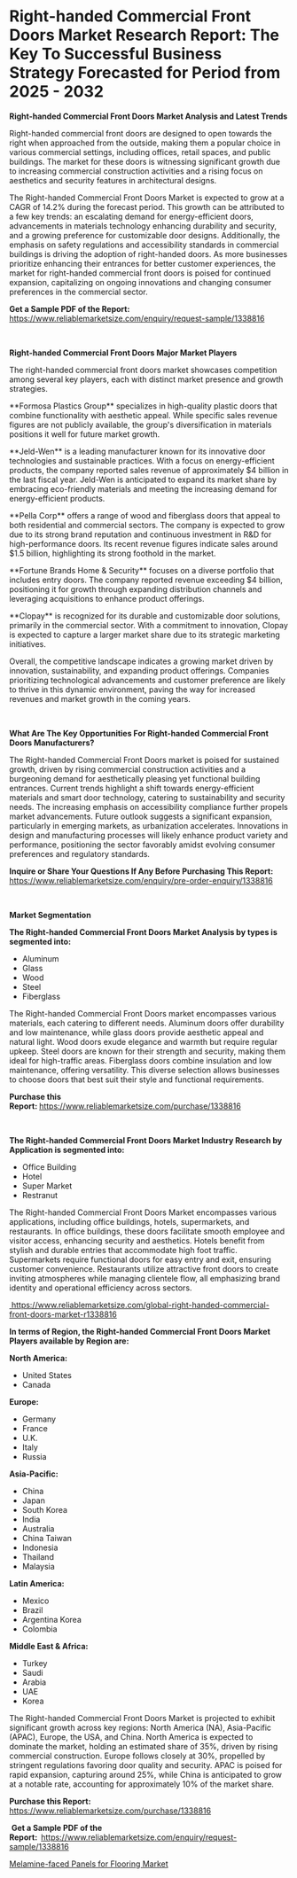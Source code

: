 <p><h1>Right-handed Commercial Front Doors Market Research Report: The Key To Successful Business Strategy Forecasted for Period from 2025 - 2032</h1></p><p><strong>Right-handed Commercial Front Doors Market Analysis and Latest Trends</strong></p>
<p><p>Right-handed commercial front doors are designed to open towards the right when approached from the outside, making them a popular choice in various commercial settings, including offices, retail spaces, and public buildings. The market for these doors is witnessing significant growth due to increasing commercial construction activities and a rising focus on aesthetics and security features in architectural designs. </p><p>The Right-handed Commercial Front Doors Market is expected to grow at a CAGR of 14.2% during the forecast period. This growth can be attributed to a few key trends: an escalating demand for energy-efficient doors, advancements in materials technology enhancing durability and security, and a growing preference for customizable door designs. Additionally, the emphasis on safety regulations and accessibility standards in commercial buildings is driving the adoption of right-handed doors. As more businesses prioritize enhancing their entrances for better customer experiences, the market for right-handed commercial front doors is poised for continued expansion, capitalizing on ongoing innovations and changing consumer preferences in the commercial sector.</p></p>
<p><strong>Get a Sample PDF of the Report:&nbsp;</strong> <a href="https://www.reliablemarketsize.com/enquiry/request-sample/1338816?utm_campaign=3563&utm_medium=2&utm_source=Github&utm_content=ia&utm_term=27032025&utm_id=right-handed-commercial-front-doors">https://www.reliablemarketsize.com/enquiry/request-sample/1338816</a></p>
<p>&nbsp;</p>
<p><strong>Right-handed Commercial Front Doors Major Market Players</strong></p>
<p><p>The right-handed commercial front doors market showcases competition among several key players, each with distinct market presence and growth strategies. </p><p>**Formosa Plastics Group** specializes in high-quality plastic doors that combine functionality with aesthetic appeal. While specific sales revenue figures are not publicly available, the group's diversification in materials positions it well for future market growth.</p><p>**Jeld-Wen** is a leading manufacturer known for its innovative door technologies and sustainable practices. With a focus on energy-efficient products, the company reported sales revenue of approximately $4 billion in the last fiscal year. Jeld-Wen is anticipated to expand its market share by embracing eco-friendly materials and meeting the increasing demand for energy-efficient products.</p><p>**Pella Corp** offers a range of wood and fiberglass doors that appeal to both residential and commercial sectors. The company is expected to grow due to its strong brand reputation and continuous investment in R&D for high-performance doors. Its recent revenue figures indicate sales around $1.5 billion, highlighting its strong foothold in the market.</p><p>**Fortune Brands Home & Security** focuses on a diverse portfolio that includes entry doors. The company reported revenue exceeding $4 billion, positioning it for growth through expanding distribution channels and leveraging acquisitions to enhance product offerings.</p><p>**Clopay** is recognized for its durable and customizable door solutions, primarily in the commercial sector. With a commitment to innovation, Clopay is expected to capture a larger market share due to its strategic marketing initiatives.</p><p>Overall, the competitive landscape indicates a growing market driven by innovation, sustainability, and expanding product offerings. Companies prioritizing technological advancements and customer preference are likely to thrive in this dynamic environment, paving the way for increased revenues and market growth in the coming years.</p></p>
<p>&nbsp;</p>
<p><strong>What Are The Key Opportunities For Right-handed Commercial Front Doors Manufacturers?</strong></p>
<p><p>The Right-handed Commercial Front Doors market is poised for sustained growth, driven by rising commercial construction activities and a burgeoning demand for aesthetically pleasing yet functional building entrances. Current trends highlight a shift towards energy-efficient materials and smart door technology, catering to sustainability and security needs. The increasing emphasis on accessibility compliance further propels market advancements. Future outlook suggests a significant expansion, particularly in emerging markets, as urbanization accelerates. Innovations in design and manufacturing processes will likely enhance product variety and performance, positioning the sector favorably amidst evolving consumer preferences and regulatory standards.</p></p>
<p><strong>Inquire or Share Your Questions If Any Before Purchasing This Report:</strong> <a href="https://www.reliablemarketsize.com/enquiry/pre-order-enquiry/1338816?utm_campaign=3563&utm_medium=2&utm_source=Github&utm_content=ia&utm_term=27032025&utm_id=right-handed-commercial-front-doors">https://www.reliablemarketsize.com/enquiry/pre-order-enquiry/1338816</a></p>
<p>&nbsp;</p>
<p><strong>Market Segmentation</strong></p>
<p><strong>The Right-handed Commercial Front Doors Market Analysis by types is segmented into:</strong></p>
<p><ul><li>Aluminum</li><li>Glass</li><li>Wood</li><li>Steel</li><li>Fiberglass</li></ul></p>
<p><p>The Right-handed Commercial Front Doors market encompasses various materials, each catering to different needs. Aluminum doors offer durability and low maintenance, while glass doors provide aesthetic appeal and natural light. Wood doors exude elegance and warmth but require regular upkeep. Steel doors are known for their strength and security, making them ideal for high-traffic areas. Fiberglass doors combine insulation and low maintenance, offering versatility. This diverse selection allows businesses to choose doors that best suit their style and functional requirements.</p></p>
<p><strong>Purchase this Report:&nbsp;</strong><a href="https://www.reliablemarketsize.com/purchase/1338816?utm_campaign=3563&utm_medium=2&utm_source=Github&utm_content=ia&utm_term=27032025&utm_id=right-handed-commercial-front-doors">https://www.reliablemarketsize.com/purchase/1338816</a></p>
<p>&nbsp;</p>
<p><strong>The Right-handed Commercial Front Doors Market Industry Research by Application is segmented into:</strong></p>
<p><ul><li>Office Building</li><li>Hotel</li><li>Super Market</li><li>Restranut</li></ul></p>
<p><p>The Right-handed Commercial Front Doors Market encompasses various applications, including office buildings, hotels, supermarkets, and restaurants. In office buildings, these doors facilitate smooth employee and visitor access, enhancing security and aesthetics. Hotels benefit from stylish and durable entries that accommodate high foot traffic. Supermarkets require functional doors for easy entry and exit, ensuring customer convenience. Restaurants utilize attractive front doors to create inviting atmospheres while managing clientele flow, all emphasizing brand identity and operational efficiency across sectors.</p></p>
<p><a href="https://www.reliablemarketsize.com/global-right-handed-commercial-front-doors-market-r1338816?utm_campaign=3563&utm_medium=2&utm_source=Github&utm_content=ia&utm_term=27032025&utm_id=right-handed-commercial-front-doors">&nbsp;https://www.reliablemarketsize.com/global-right-handed-commercial-front-doors-market-r1338816</a></p>
<p><strong>In terms of Region, the Right-handed Commercial Front Doors Market Players available by Region are:</strong></p>
<p>
    <p> <strong> North America: </strong>
        <ul>
            <li>United States</li>
            <li>Canada</li>
        </ul>
        </p> 
    <p> <strong> Europe: </strong>
        <ul>
            <li>Germany</li>
            <li>France</li>
            <li>U.K.</li>
            <li>Italy</li>
            <li>Russia</li>
        </ul>
        </p> 
    <p> <strong> Asia-Pacific: </strong>
        <ul>
            <li>China</li>
            <li>Japan</li>
            <li>South Korea</li>
            <li>India</li>
            <li>Australia</li>
            <li>China Taiwan</li>
            <li>Indonesia</li>
            <li>Thailand</li>
            <li>Malaysia</li>
        </ul>
        </p> 
    <p> <strong> Latin America: </strong>
        <ul>
            <li>Mexico</li>
            <li>Brazil</li>
            <li>Argentina Korea</li>
            <li>Colombia</li>
        </ul>
        </p> 
    <p> <strong> Middle East & Africa: </strong>
        <ul>
            <li>Turkey</li>
            <li>Saudi</li>
            <li>Arabia</li>
            <li>UAE</li>
            <li>Korea</li>
        </ul>
    </p>
    </p>
<p><p>The Right-handed Commercial Front Doors Market is projected to exhibit significant growth across key regions: North America (NA), Asia-Pacific (APAC), Europe, the USA, and China. North America is expected to dominate the market, holding an estimated share of 35%, driven by rising commercial construction. Europe follows closely at 30%, propelled by stringent regulations favoring door quality and security. APAC is poised for rapid expansion, capturing around 25%, while China is anticipated to grow at a notable rate, accounting for approximately 10% of the market share.</p></p>
<p><strong>Purchase this Report: </strong><a href="https://www.reliablemarketsize.com/purchase/1338816?utm_campaign=3563&utm_medium=2&utm_source=Github&utm_content=ia&utm_term=27032025&utm_id=right-handed-commercial-front-doors">https://www.reliablemarketsize.com/purchase/1338816</a></p>
<p>&nbsp;<strong>Get a Sample PDF of the Report:&nbsp;&nbsp;</strong><a href="https://www.reliablemarketsize.com/enquiry/request-sample/1338816?utm_campaign=3563&utm_medium=2&utm_source=Github&utm_content=ia&utm_term=27032025&utm_id=right-handed-commercial-front-doors">https://www.reliablemarketsize.com/enquiry/request-sample/1338816</a></p>
<p><strong></strong></p>
<p><p><a href="https://github.com/daleogrando/Market-Research-Report-List-1/blob/main/melamine-faced-panels-for-flooring-market.md?utm_campaign=3563&utm_medium=2&utm_source=Github&utm_content=ia&utm_term=27032025&utm_id=right-handed-commercial-front-doors">Melamine-faced Panels for Flooring Market</a></p></p>